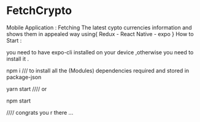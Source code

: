# FetchCrypto
Mobile Application : Fetching The latest cypto currencies information and shows them in appealed way using{ Redux - React Native - expo }
How to Start :


you need to have expo-cli installed on your device ,otherwise you need to install it .


npm i /// to install all the (Modules) dependencies required and stored in package-json

yarn start //// or

npm start


//// congrats you r there ...
